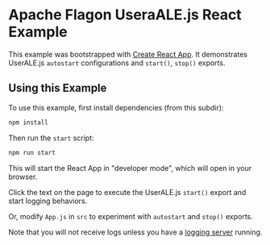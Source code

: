 <!--
    Licensed to the Apache Software Foundation (ASF) under one
    or more contributor license agreements.  See the NOTICE file
    distributed with this work for additional information
    regarding copyright ownership.  The ASF licenses this file
    to you under the Apache License, Version 2.0 (the
    "License"); you may not use this file except in compliance
    with the License.  You may obtain a copy of the License at

      http://www.apache.org/licenses/LICENSE-2.0

    Unless required by applicable law or agreed to in writing,
    software distributed under the License is distributed on an
    "AS IS" BASIS, WITHOUT WARRANTIES OR CONDITIONS OF ANY
    KIND, either express or implied.  See the License for the
    specific language governing permissions and limitations
    under the License.
-->
# Apache Flagon UseraALE.js React Example

This example was bootstrapped with [Create React App](https://github.com/facebook/create-react-app). It demonstrates UserALE.js `autostart` configurations and `start()`, `stop()` exports.

## Using this Example

To use this example, first install dependencies (from this subdir):

```Javascript
npm install
```

Then run the `start` script:

```Javascript
npm run start
```

This will start the React App in "developer mode", which will open in your browser.

Click the text on the page to execute the UserALE.js `start()` export and start logging behaviors.

Or, modify `App.js` in `src` to experiment with `autostart` and `stop()` exports.

Note that you will not receive logs unless you have a [logging server](https://github.com/apache/incubator-flagon-useralejs/tree/master/example#capturing-logs-using-the-logging-server) running. 
